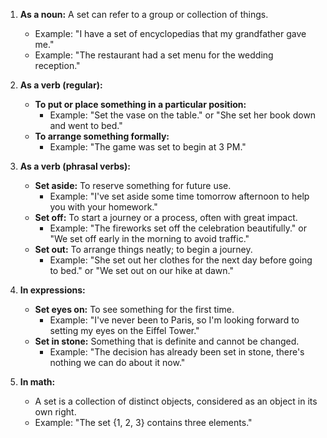 1. **As a noun:** A set can refer to a group or collection of things.
   - Example: "I have a set of encyclopedias that my grandfather gave me."
   - Example: "The restaurant had a set menu for the wedding reception."

2. **As a verb (regular):**
   - **To put or place something in a particular position:**
     - Example: "Set the vase on the table." or "She set her book down and went to bed."
   - **To arrange something formally:**
     - Example: "The game was set to begin at 3 PM."

3. **As a verb (phrasal verbs):**
   - **Set aside:** To reserve something for future use.
     - Example: "I've set aside some time tomorrow afternoon to help you with your homework."
   - **Set off:** To start a journey or a process, often with great impact.
     - Example: "The fireworks set off the celebration beautifully." or "We set off early in the morning to avoid traffic."
   - **Set out:** To arrange things neatly; to begin a journey.
     - Example: "She set out her clothes for the next day before going to bed." or "We set out on our hike at dawn."

4. **In expressions:**
   - **Set eyes on:** To see something for the first time.
     - Example: "I've never been to Paris, so I'm looking forward to setting my eyes on the Eiffel Tower."
   - **Set in stone:** Something that is definite and cannot be changed.
     - Example: "The decision has already been set in stone, there's nothing we can do about it now."

5. **In math:**
   - A set is a collection of distinct objects, considered as an object in its own right.
   - Example: "The set {1, 2, 3} contains three elements."